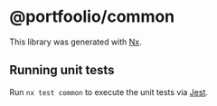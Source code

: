 # @portfoolio/common

This library was generated with [Nx](https://nx.dev).

## Running unit tests

Run `nx test common` to execute the unit tests via [Jest](https://jestjs.io).

